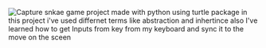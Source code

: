 ![Capture](https://user-images.githubusercontent.com/63389894/143936259-73b092ca-a729-4f01-9b37-65d641e8f1ee.PNG)
snkae game project made with python using turtle package 
in this project i've used differnet terms like abstraction and inhertince
also I've learned how to get Inputs from key from my keyboard and sync it to the move on the sceen 
